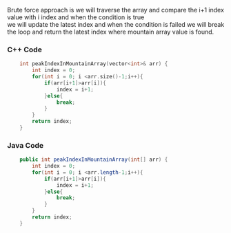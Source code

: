 Brute force approach is we will traverse the array and compare the i+1 index value with i index and when the condition is true <br>
we will update the latest index and when the condition is failed we will break the loop and return the latest index where mountain array value is found.

### C++ Code

```c++
    int peakIndexInMountainArray(vector<int>& arr) {
        int index = 0;
        for(int i = 0; i <arr.size()-1;i++){
            if(arr[i+1]>arr[i]){
                index = i+1;
            }else{
                break;
            }
        }
        return index;
    }
```

### Java Code

```java
    public int peakIndexInMountainArray(int[] arr) {
        int index = 0;
        for(int i = 0; i <arr.length-1;i++){
            if(arr[i+1]>arr[i]){
                index = i+1;
            }else{
                break;
            }
        }
        return index;
    }
```


